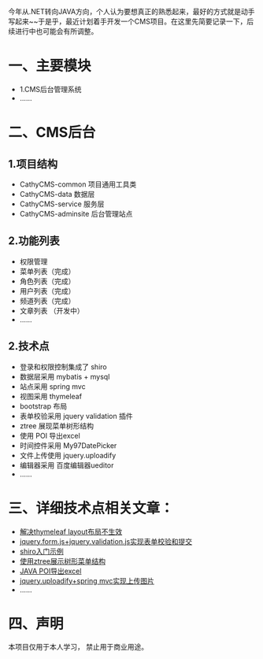 今年从.NET转向JAVA方向，个人认为要想真正的熟悉起来，最好的方式就是动手写起来~~于是乎，最近计划着手开发一个CMS项目。在这里先简要记录一下，后续进行中也可能会有所调整。
# 一、主要模块
- 1.CMS后台管理系统
- ……

# 二、CMS后台
## 1.项目结构
- CathyCMS-common 项目通用工具类
- CathyCMS-data 数据层
- CathyCMS-service 服务层
- CathyCMS-adminsite 后台管理站点

## 2.功能列表
- 权限管理
- 菜单列表（完成）
- 角色列表（完成）
- 用户列表（完成）
- 频道列表（完成）
- 文章列表 （开发中）
- ……

## 2.技术点
- 登录和权限控制集成了 shiro
- 数据层采用 mybatis + mysql
- 站点采用 spring mvc
- 视图采用 thymeleaf
- bootstrap 布局
- 表单校验采用 jquery validation 插件
- ztree 展现菜单树形结构
- 使用 POI 导出excel
- 时间控件采用 My97DatePicker
- 文件上传使用 jquery.uploadify
- 编辑器采用 百度编辑器ueditor
- ……


# 三、详细技术点相关文章：
- [解决thymeleaf layout布局不生效](http://www.cnblogs.com/janes/p/7524941.html)
- [jquery.form.js+jquery.validation.js实现表单校验和提交](http://www.cnblogs.com/janes/p/7553137.html)
- [shiro入门示例](http://www.cnblogs.com/janes/p/7553198.html)
- [使用ztree展示树形菜单结构](http://www.cnblogs.com/janes/p/7567300.html)
- [JAVA POI导出excel](http://www.cnblogs.com/janes/p/7596637.html)
- [jquery.uploadify+spring mvc实现上传图片](http://www.cnblogs.com/janes/p/7611980.html)
- ……

# 四、声明
本项目仅用于本人学习， 禁止用于商业用途。




